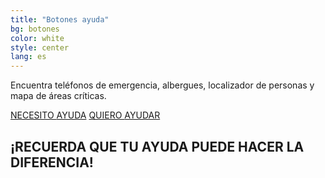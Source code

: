 ```yaml
---
title: "Botones ayuda"
bg: botones
color: white
style: center
lang: es
---
```


<p class="description">Encuentra teléfonos de emergencia, albergues, localizador de personas y mapa de áreas críticas.</p>
<a href="#section-necesito-ayuda" class="btn-necesito-ayuda" alt="">NECESITO <span>AYUDA</span></a>
<a href="#section-quiero_ayudar" class="btn-quiero-ayudar" alt="">QUIERO <span>AYUDAR</span></a>
<h2><b>¡RECUERDA QUE TU AYUDA PUEDE HACER LA DIFERENCIA!</b></h2>
